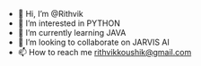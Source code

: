 - 👋 Hi, I’m @Rithvik
- 👀 I’m interested in PYTHON
- 🌱 I’m currently learning JAVA
- 💞️ I’m looking to collaborate on JARVIS AI
- 📫 How to reach me rithvikkoushik@gmail.com

<!---
Rithvikkoushik/Rithvikkoushik is a ✨ special ✨ repository because its `README.md` (this file) appears on your GitHub profile.
You can click the Preview link to take a look at your changes.
--->
